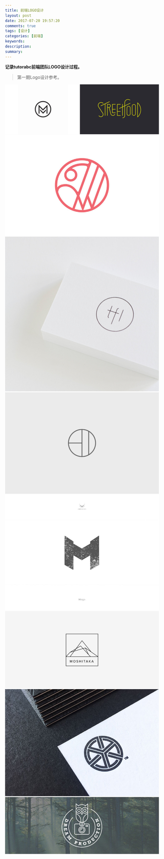 ```yaml
---
title: 前端LOGO设计
layout: post
date: 2017-07-20 19:57:20
comments: true
tags: [设计]
categories: [前端]
keywords:
description:
summary: 
---
```


**记录tutorabc前端团队LOGO设计过程。**

<!-- more -->

> 第一期Logo设计参考。

![](/img/fe_logo/1.jpg)
![](/img/fe_logo/2.jpg)
![](/img/fe_logo/3.jpg)
![](/img/fe_logo/4.jpg)
![](/img/fe_logo/5.jpg)
![](/img/fe_logo/6.jpg)
![](/img/fe_logo/7.jpg)
![](/img/fe_logo/8.jpg)

